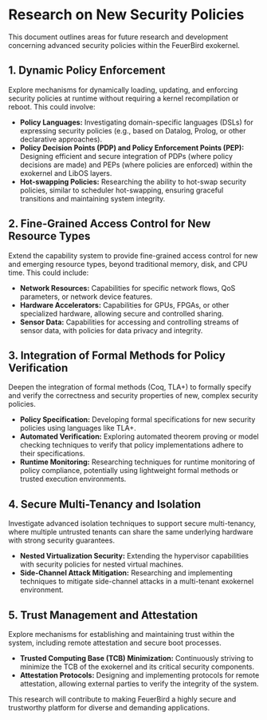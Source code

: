 # Research on New Security Policies

This document outlines areas for future research and development concerning advanced security policies within the FeuerBird exokernel.

## 1. Dynamic Policy Enforcement

Explore mechanisms for dynamically loading, updating, and enforcing security policies at runtime without requiring a kernel recompilation or reboot. This could involve:

- **Policy Languages:** Investigating domain-specific languages (DSLs) for expressing security policies (e.g., based on Datalog, Prolog, or other declarative approaches).
- **Policy Decision Points (PDP) and Policy Enforcement Points (PEP):** Designing efficient and secure integration of PDPs (where policy decisions are made) and PEPs (where policies are enforced) within the exokernel and LibOS layers.
- **Hot-swapping Policies:** Researching the ability to hot-swap security policies, similar to scheduler hot-swapping, ensuring graceful transitions and maintaining system integrity.

## 2. Fine-Grained Access Control for New Resource Types

Extend the capability system to provide fine-grained access control for new and emerging resource types, beyond traditional memory, disk, and CPU time. This could include:

- **Network Resources:** Capabilities for specific network flows, QoS parameters, or network device features.
- **Hardware Accelerators:** Capabilities for GPUs, FPGAs, or other specialized hardware, allowing secure and controlled sharing.
- **Sensor Data:** Capabilities for accessing and controlling streams of sensor data, with policies for data privacy and integrity.

## 3. Integration of Formal Methods for Policy Verification

Deepen the integration of formal methods (Coq, TLA+) to formally specify and verify the correctness and security properties of new, complex security policies.

- **Policy Specification:** Developing formal specifications for new security policies using languages like TLA+.
- **Automated Verification:** Exploring automated theorem proving or model checking techniques to verify that policy implementations adhere to their specifications.
- **Runtime Monitoring:** Researching techniques for runtime monitoring of policy compliance, potentially using lightweight formal methods or trusted execution environments.

## 4. Secure Multi-Tenancy and Isolation

Investigate advanced isolation techniques to support secure multi-tenancy, where multiple untrusted tenants can share the same underlying hardware with strong security guarantees.

- **Nested Virtualization Security:** Extending the hypervisor capabilities with security policies for nested virtual machines.
- **Side-Channel Attack Mitigation:** Researching and implementing techniques to mitigate side-channel attacks in a multi-tenant exokernel environment.

## 5. Trust Management and Attestation

Explore mechanisms for establishing and maintaining trust within the system, including remote attestation and secure boot processes.

- **Trusted Computing Base (TCB) Minimization:** Continuously striving to minimize the TCB of the exokernel and its critical security components.
- **Attestation Protocols:** Designing and implementing protocols for remote attestation, allowing external parties to verify the integrity of the system.

This research will contribute to making FeuerBird a highly secure and trustworthy platform for diverse and demanding applications.
